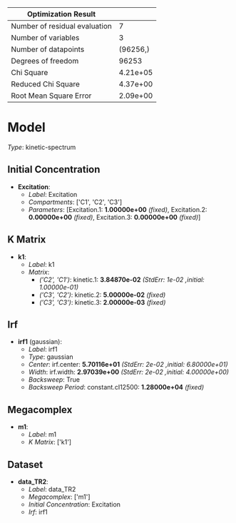Optimization Result            |            |
-------------------------------|------------|
 Number of residual evaluation |          7 |
           Number of variables |          3 |
          Number of datapoints |   (96256,) |
            Degrees of freedom |      96253 |
                    Chi Square |   4.21e+05 |
            Reduced Chi Square |   4.37e+00 |
        Root Mean Square Error |   2.09e+00 |


# Model

_Type_: kinetic-spectrum

## Initial Concentration

* **Excitation**:
  * *Label*: Excitation
  * *Compartments*: ['C1', 'C2', 'C3']
  * *Parameters*: [Excitation.1: **1.00000e+00** *(fixed)*, Excitation.2: **0.00000e+00** *(fixed)*, Excitation.3: **0.00000e+00** *(fixed)*]

## K Matrix

* **k1**:
  * *Label*: k1
  * *Matrix*: 
    * *('C2', 'C1')*: kinetic.1: **3.84870e-02** *(StdErr: 1e-02 ,initial: 1.00000e-01)*
    * *('C3', 'C2')*: kinetic.2: **5.00000e-02** *(fixed)*
    * *('C3', 'C3')*: kinetic.3: **2.00000e-03** *(fixed)*
  

## Irf

* **irf1** (gaussian):
  * *Label*: irf1
  * *Type*: gaussian
  * *Center*: irf.center: **5.70116e+01** *(StdErr: 2e-02 ,initial: 6.80000e+01)*
  * *Width*: irf.width: **2.97039e+00** *(StdErr: 2e-02 ,initial: 4.00000e+00)*
  * *Backsweep*: True
  * *Backsweep Period*: constant.cI12500: **1.28000e+04** *(fixed)*

## Megacomplex

* **m1**:
  * *Label*: m1
  * *K Matrix*: ['k1']

## Dataset

* **data_TR2**:
  * *Label*: data_TR2
  * *Megacomplex*: ['m1']
  * *Initial Concentration*: Excitation
  * *Irf*: irf1

